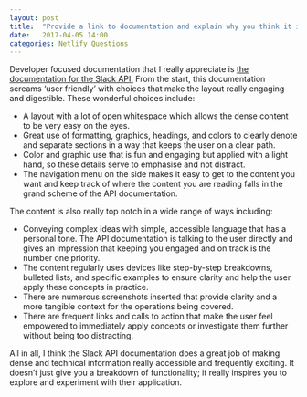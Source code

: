 ```yaml
---
layout: post
title:  "Provide a link to documentation and explain why you think it is well done."
date:   2017-04-05 14:00
categories: Netlify Questions
---
```

Developer focused documentation that I really appreciate is [the documentation for the Slack API.](https://api.slack.com/) 
From the start, this documentation screams ‘user friendly’ with choices that make the layout really engaging and digestible. These wonderful choices include:

- A layout with a lot of open whitespace which allows the dense content to be very easy on the eyes. 
- Great use of formatting, graphics, headings, and colors to clearly denote and separate sections in a way that keeps the user on a clear path. 
- Color and graphic use that is fun and engaging but applied with a light hand, so these details serve to emphasise and not distract.
- The navigation menu on the side makes it easy to get to the content you want and keep track of where the content you are reading falls in the grand scheme of the API documentation.  

The content is also really top notch in a wide range of ways including:

- Conveying complex ideas with simple, accessible language that has a personal tone. The API documentation is talking to the user directly and gives an impression that keeping you engaged and on track is the number one priority.
- The content regularly uses devices like step-by-step breakdowns, bulleted lists, and specific examples to ensure clarity and help the user apply these concepts in practice.
- There are numerous screenshots inserted that provide clarity and a more tangible context for the operations being covered. 
- There are frequent links and calls to action that make the user feel empowered to immediately apply concepts or investigate them further without being too distracting.

All in all, I think the Slack API documentation does a great job of making dense and technical information really accessible and frequently exciting. It doesn’t just give you a breakdown of functionality; it really inspires you to explore and experiment with their application. 
